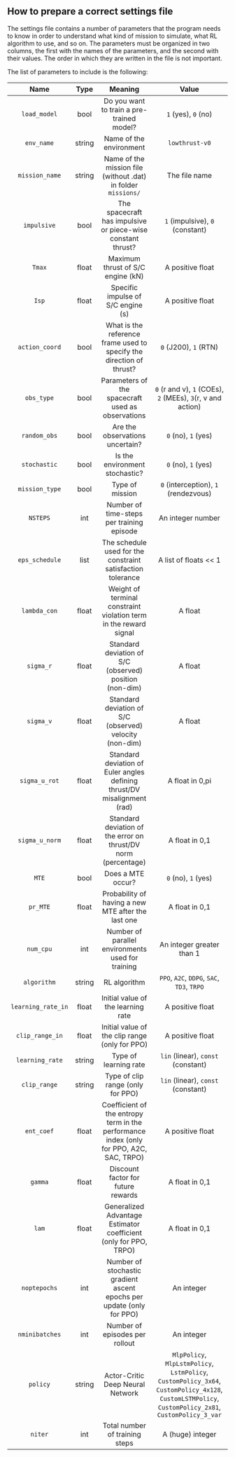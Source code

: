 ## How to prepare a correct settings file

The settings file contains a number of parameters that the program needs to know in order to understand what kind of mission to simulate, what RL algorithm to use, and so on.
The parameters must be organized in two columns, the first with the names of the parameters, and the second with their values. The order in which they are written in the file is not important.

The list of parameters to include is the following:

|        Name        |  Type  |                                  Meaning                                 |                                                   Value                                                   |
|:------------------:|:------:|:------------------------------------------------------------------------:|:---------------------------------------------------------------------------------------------------------:|
|    `load_model`    |  bool  |                 Do you want to train a pre-trained model?                |                                            `1` (yes), `0` (no)                                            |
|     `env_name`     | string |                          Name of the environment                         |                                               `lowthrust-v0`                                              |
|   `mission_name`   | string |       Name of the mission file (without .dat) in folder `missions/`      |                                               The file name                                               |
|     `impulsive`    |  bool  |        The spacecraft has impulsive or piece-wise constant thrust?       |                                      `1` (impulsive), `0` (constant)                                      |
|       `Tmax`       |  float |                     Maximum thrust of S/C engine (kN)                    |                                              A positive float                                             |
|        `Isp`       |  float |                    Specific impulse of S/C engine (s)                    |                                              A positive float                                             |
|   `action_coord`   |  bool  |   What is the reference frame used to specify the direction of thrust?   |                                           `0` (J200), `1` (RTN)                                           |
|     `obs_type`     |  bool  |             Parameters of the spacecraft used as observations            |                        `0` (r and v), `1` (COEs), `2` (MEEs), `3`(r, v and action)                        |
|    `random_obs`    |  bool  |                      Are the observations uncertain?                     |                                            `0` (no), `1` (yes)                                            |
|    `stochastic`    |  bool  |                      Is the environment stochastic?                      |                                            `0` (no), `1` (yes)                                            |
|   `mission_type`   |  bool  |                              Type of mission                             |                                    `0` (interception), `1` (rendezvous)                                   |
|      `NSTEPS`      |   int  |                 Number of time-steps per training episode                |                                             An integer number                                             |
|   `eps_schedule`   |  list  |       The schedule used for the constraint satisfaction tolerance        |                                           A list of floats << 1                                           |
|    `lambda_con`    |  float |     Weight of terminal constraint violation term in the reward signal    |                                                  A float                                                  |
|      `sigma_r`     |  float |          Standard deviation of S/C (observed) position (non-dim)         |                                                  A float                                                  |
|      `sigma_v`     |  float |          Standard deviation of S/C (observed) velocity (non-dim)         |                                                  A float                                                  |
|    `sigma_u_rot`   |  float | Standard deviation of Euler angles defining thrust/DV misalignment (rad) |                                              A float in 0,pi                                              |
|   `sigma_u_norm`   |  float |      Standard deviation of the error on thrust/DV norm (percentage)      |                                               A float in 0,1                                              |
|        `MTE`       |  bool  |                             Does a MTE occur?                            |                                            `0` (no), `1` (yes)                                            |
|      `pr_MTE`      |  float |            Probability of having a new MTE after the last one            |                                               A float in 0,1                                              |
|      `num_cpu`     |   int  |             Number of parallel environments used for training            |                                         An integer greater than 1                                         |
|     `algorithm`    | string |                               RL algorithm                               |                                 `PPO`, `A2C`, `DDPG`, `SAC`, `TD3`, `TRPO`                                |
| `learning_rate_in` |  float |                    Initial value of the learning rate                    |                                              A positive float                                             |
|   `clip_range_in`  |  float |              Initial value of the clip range (only for PPO)              |                                              A positive float                                             |
|   `learning_rate`  | string |                           Type of learning rate                          |                                     `lin` (linear), `const` (constant)                                    |
|    `clip_range`    | string |                            Type of clip range (only for PPO)                           |                                     `lin` (linear), `const` (constant)                                    |
|     `ent_coef`     |  float |         Coefficient of the entropy term in the performance index (only for PPO, A2C, SAC, TRPO)         |                                              A positive float                                             |
|       `gamma`      |  float |                    Discount factor for future rewards                    |                                               A float in 0,1                                              |
|        `lam`       |  float |                Generalized Advantage Estimator coefficient (only for PPO, TRPO)               |                                               A float in 0,1                                              |
|    `noptepochs`    |   int  |          Number of stochastic gradient ascent epochs per update (only for PPO)         |                                                 An integer                                                |
|   `nminibatches`   |   int  |                      Number of episodes per rollout                      |                                                 An integer                                                |
|      `policy`      | string |                     Actor-Critic Deep Neural Network                     | `MlpPolicy`, `MlpLstmPolicy`, `LstmPolicy`, `CustomPolicy_3x64`, `CustomPolicy_4x128`, `CustomLSTMPolicy`, `CustomPolicy_2x81`, `CustomPolicy_3_var` |
|       `niter`      |   int  |                      Total number of training steps                      |                                              A (huge) integer                                             |
